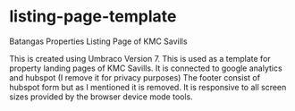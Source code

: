 # listing-page-template
Batangas Properties Listing Page of KMC Savills

This is created using Umbraco Version 7. This is used as a template for property landing pages of KMC Savills. It is connected to google analytics and hubspot (I remove it for privacy purposes) The footer consist of hubspot form but as I mentioned it is removed.
 It is responsive to all screen sizes provided by the browser device mode tools.
